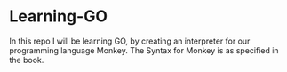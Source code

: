 # Learning-GO
In this repo I will be learning GO, by creating an interpreter for our programming language Monkey. The Syntax for Monkey is as specified in the book.

